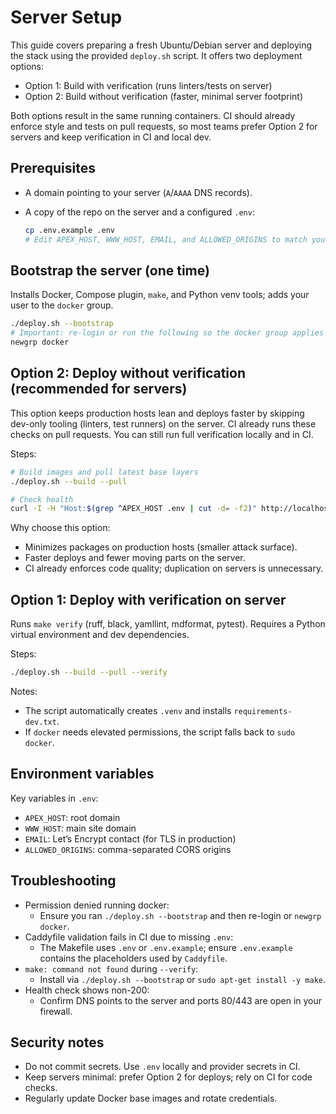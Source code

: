 # Server Setup

This guide covers preparing a fresh Ubuntu/Debian server and deploying the
stack using the provided `deploy.sh` script. It offers two deployment options:

- Option 1: Build with verification (runs linters/tests on server)
- Option 2: Build without verification (faster, minimal server footprint)

Both options result in the same running containers. CI should already enforce
style and tests on pull requests, so most teams prefer Option 2 for servers and
keep verification in CI and local dev.

## Prerequisites

- A domain pointing to your server (`A`/`AAAA` DNS records).

- A copy of the repo on the server and a configured `.env`:

  ```bash
  cp .env.example .env
  # Edit APEX_HOST, WWW_HOST, EMAIL, and ALLOWED_ORIGINS to match your setup
  ```

## Bootstrap the server (one time)

Installs Docker, Compose plugin, `make`, and Python venv tools; adds your user
to the `docker` group.

```bash
./deploy.sh --bootstrap
# Important: re-login or run the following so the docker group applies
newgrp docker
```

## Option 2: Deploy without verification (recommended for servers)

This option keeps production hosts lean and deploys faster by skipping dev-only
tooling (linters, test runners) on the server. CI already runs these checks on
pull requests. You can still run full verification locally and in CI.

Steps:

```bash
# Build images and pull latest base layers
./deploy.sh --build --pull

# Check health
curl -I -H "Host:$(grep ^APEX_HOST .env | cut -d= -f2)" http://localhost
```

Why choose this option:

- Minimizes packages on production hosts (smaller attack surface).
- Faster deploys and fewer moving parts on the server.
- CI already enforces code quality; duplication on servers is unnecessary.

## Option 1: Deploy with verification on server

Runs `make verify` (ruff, black, yamllint, mdformat, pytest). Requires a Python
virtual environment and dev dependencies.

Steps:

```bash
./deploy.sh --build --pull --verify
```

Notes:

- The script automatically creates `.venv` and installs `requirements-dev.txt`.
- If `docker` needs elevated permissions, the script falls back to `sudo docker`.

## Environment variables

Key variables in `.env`:

- `APEX_HOST`: root domain
- `WWW_HOST`: main site domain
- `EMAIL`: Let’s Encrypt contact (for TLS in production)
- `ALLOWED_ORIGINS`: comma-separated CORS origins

## Troubleshooting

- Permission denied running docker:
  - Ensure you ran `./deploy.sh --bootstrap` and then re-login or `newgrp docker`.
- Caddyfile validation fails in CI due to missing `.env`:
  - The Makefile uses `.env` or `.env.example`; ensure `.env.example` contains
    the placeholders used by `Caddyfile`.
- `make: command not found` during `--verify`:
  - Install via `./deploy.sh --bootstrap` or `sudo apt-get install -y make`.
- Health check shows non-200:
  - Confirm DNS points to the server and ports 80/443 are open in your firewall.

## Security notes

- Do not commit secrets. Use `.env` locally and provider secrets in CI.
- Keep servers minimal: prefer Option 2 for deploys; rely on CI for code checks.
- Regularly update Docker base images and rotate credentials.
